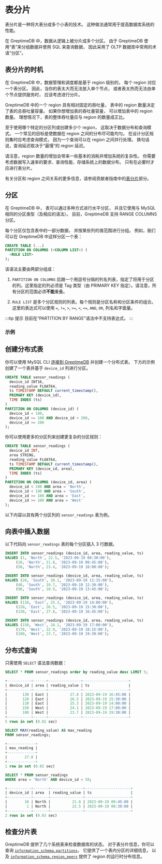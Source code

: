 # 表分片

表分片是一种将大表分成多个小表的技术。
这种做法通常用于提高数据库系统的性能。

在 GreptimeDB 中，数据从逻辑上被分片成多个分区。
由于 GreptimeDB 使用“表”来分组数据并使用 SQL 来查询数据，
因此采用了 OLTP 数据库中常用的术语“分区”。

## 表分片的时机

在 GreptimeDB 中，数据管理和调度都是基于 region 级别的，
每个 region 对应一个表分区。
因此，当你的表太大而无法放入单个节点，
或者表太热而无法由单个节点提供服务时，
应该考虑进行分片。

GreptimeDB 中的一个 region 具有相对固定的吞吐量，
表中的 region 数量决定了表的总吞吐量容量。
如果你想增加表的吞吐量容量，
可以增加表中的 region 数量。
理想情况下，表的整体吞吐量应与 region 的数量成正比。

至于使用哪个特定的分区列或创建多少个 region，
这取决于数据分布和查询模式。
一个常见的目标是使数据在 region 之间的分布尽可能均匀。
在设计分区规则集时应考虑查询模式，
因为一个查询可以在 region 之间并行处理。
换句话说，查询延迟取决于“最慢”的 region 延迟。

请注意，region 数量的增加会带来一些基本的消耗并增加系统的复杂性。
你需要考虑数据写入速率的要求、查询性能、存储系统上的数据分布。
只有在必要时才应进行表分片。

有关分区和 region 之间关系的更多信息，请参阅贡献者指南中的[表分片](/contributor-guide/frontend/table-sharding.md)部分。

## 分区

在 GreptimeDB 中，
表可以通过多种方式进行水平分区，
并且它使用与 MySQL 相同的分区类型（及相应的语法）。
目前，GreptimeDB 支持 RANGE COLUMNS 分区。

每个分区仅包含表中的一部分数据，
并按某些列的值范围进行分组。
例如，我们可以在 GreptimeDB 中这样分区一个表：

```sql
CREATE TABLE (...)
PARTITION ON COLUMNS (<COLUMN LIST>) (
  <RULE LIST>
);
```

该语法主要由两部分组成：

1. `PARTITION ON COLUMNS` 后跟一个用逗号分隔的列名列表，指定了将用于分区的列。这里指定的列必须是 Tag 类型（由 PRIMARY KEY 指定）。请注意，所有分区的范围必须**不能**重叠。

2. `RULE LIST` 是多个分区规则的列表。每个规则是分区名称和分区条件的组合。这里的表达式可以使用 `=`, `!=`, `>`, `>=`, `<`, `<=`, `AND`, `OR`, 列名和字面量。

:::tip 提示
目前在“PARTITION BY RANGE”语法中不支持表达式。
:::

### 示例

## 创建分布式表

你可以使用 MySQL CLI [连接到 GreptimeDB](/user-guide/protocols/mysql.md) 并创建一个分布式表。
下方的示例创建了一个表并基于 `device_id` 列进行分区。

```SQL
CREATE TABLE sensor_readings (
  device_id INT16,
  reading_value FLOAT64,
  ts TIMESTAMP DEFAULT current_timestamp(),
  PRIMARY KEY (device_id),
  TIME INDEX (ts)
)
PARTITION ON COLUMNS (device_id) (
  device_id < 100,
  device_id >= 100 AND device_id < 200,
  device_id >= 200
);
```

你可以使用更多的分区列来创建更复杂的分区规则：

```sql
CREATE TABLE sensor_readings (
  device_id INT,
  area STRING,
  reading_value FLOAT64,
  ts TIMESTAMP DEFAULT current_timestamp(),
  PRIMARY KEY (device_id, area),
  TIME INDEX (ts)
)
PARTITION ON COLUMNS (device_id, area) (
  device_id < 100 AND area = 'North',
  device_id < 100 AND area = 'South',
  device_id >= 100 AND area = 'East',
  device_id >= 100 AND area = 'West'
);
```

以下内容以具有两个分区列的 `sensor_readings` 表为例。

## 向表中插入数据

以下代码向 `sensor_readings` 表的每个分区插入 3 行数据。

```sql
INSERT INTO sensor_readings (device_id, area, reading_value, ts) 
VALUES (1, 'North', 22.5, '2023-09-19 08:30:00'),
     (10, 'North', 21.8, '2023-09-19 09:45:00'),
     (50, 'North', 23.4, '2023-09-19 10:00:00');

INSERT INTO sensor_readings (device_id, area, reading_value, ts) 
VALUES (20, 'South', 20.1, '2023-09-19 11:15:00'),
     (40, 'South', 19.7, '2023-09-19 12:30:00'),
     (90, 'South', 18.9, '2023-09-19 13:45:00');

INSERT INTO sensor_readings (device_id, area, reading_value, ts) 
VALUES (110, 'East', 25.3, '2023-09-19 14:00:00'),
     (120, 'East', 26.5, '2023-09-19 15:30:00'),
     (130, 'East', 27.8, '2023-09-19 16:45:00');

INSERT INTO sensor_readings (device_id, area, reading_value, ts) 
VALUES (150, 'West', 24.1, '2023-09-19 17:00:00'),
     (170, 'West', 22.9, '2023-09-19 18:15:00'),
     (180, 'West', 23.7, '2023-09-19 19:30:00');
```

## 分布式查询

只需使用 `SELECT` 语法查询数据：

```sql
SELECT * FROM sensor_readings order by reading_value desc LIMIT 5;
```

```sql
+-----------+------+---------------+---------------------+
| device_id | area | reading_value | ts                  |
+-----------+------+---------------+---------------------+
|       130 | East |          27.8 | 2023-09-19 16:45:00 |
|       120 | East |          26.5 | 2023-09-19 15:30:00 |
|       110 | East |          25.3 | 2023-09-19 14:00:00 |
|       150 | West |          24.1 | 2023-09-19 17:00:00 |
|       180 | West |          23.7 | 2023-09-19 19:30:00 |
+-----------+------+---------------+---------------------+
5 rows in set (0.02 sec)
```

```sql
SELECT MAX(reading_value) AS max_reading 
FROM sensor_readings;
```

```sql
+-------------+
| max_reading |
+-------------+
|        27.8 |
+-------------+
1 row in set (0.03 sec)
```

```sql
SELECT * FROM sensor_readings 
WHERE area = 'North' AND device_id < 50;
```

```sql
+-----------+-------+---------------+---------------------+
| device_id | area  | reading_value | ts                  |
+-----------+-------+---------------+---------------------+
|        10 | North |          21.8 | 2023-09-19 09:45:00 |
|         1 | North |          22.5 | 2023-09-19 08:30:00 |
+-----------+-------+---------------+---------------------+
2 rows in set (0.03 sec)
```

## 检查分片表

GreptimeDB 提供了几个系统表来检查数据库的状态。
对于表分片信息，你可以查询 [`information_schema.partitions`](/reference/sql/information-schema/partitions.md)，
它提供了一个表内分区的详细信息，
以及 [`information_schema.region_peers`](/reference/sql/information-schema/region-peers.md) 提供了 region 的运行时分布信息。
